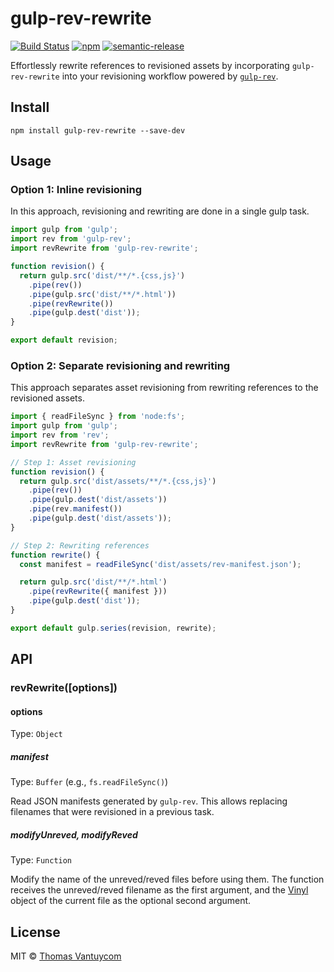 # gulp-rev-rewrite

[![Build Status](https://github.com/thomasvantuycom/gulp-rev-rewrite/actions/workflows/ci.yml/badge.svg)](https://github.com/thomasvantuycom/gulp-rev-rewrite/actions/workflows/ci.yml) [![npm](https://img.shields.io/npm/v/gulp-rev-rewrite.svg)](https://www.npmjs.com/package/gulp-rev-rewrite) [![semantic-release](https://img.shields.io/badge/%20%20%F0%9F%93%A6%F0%9F%9A%80-semantic--release-e10079.svg)](https://github.com/semantic-release/semantic-release)

Effortlessly rewrite references to revisioned assets by incorporating `gulp-rev-rewrite` into your revisioning workflow powered by [`gulp-rev`](https://github.com/sindresorhus/gulp-rev).

## Install

```
npm install gulp-rev-rewrite --save-dev
```

## Usage

### Option 1: Inline revisioning

In this approach, revisioning and rewriting are done in a single gulp task.

```js
import gulp from 'gulp';
import rev from 'gulp-rev';
import revRewrite from 'gulp-rev-rewrite';

function revision() {
  return gulp.src('dist/**/*.{css,js}')
    .pipe(rev())
    .pipe(gulp.src('dist/**/*.html'))
    .pipe(revRewrite())
    .pipe(gulp.dest('dist'));
}

export default revision;
```

### Option 2: Separate revisioning and rewriting

This approach separates asset revisioning from rewriting references to the revisioned assets.

```js
import { readFileSync } from 'node:fs';
import gulp from 'gulp';
import rev from 'rev';
import revRewrite from 'gulp-rev-rewrite';

// Step 1: Asset revisioning
function revision() {
  return gulp.src('dist/assets/**/*.{css,js}')
    .pipe(rev())
    .pipe(gulp.dest('dist/assets'))
    .pipe(rev.manifest())
    .pipe(gulp.dest('dist/assets'));
}

// Step 2: Rewriting references
function rewrite() {
  const manifest = readFileSync('dist/assets/rev-manifest.json');

  return gulp.src('dist/**/*.html')
    .pipe(revRewrite({ manifest }))
    .pipe(gulp.dest('dist'));
}

export default gulp.series(revision, rewrite);
```

## API

### revRewrite([options])

#### options

Type: `Object`

##### manifest

Type: `Buffer` (e.g., `fs.readFileSync()`)

Read JSON manifests generated by `gulp-rev`. This allows replacing filenames that were revisioned in a previous task.

##### modifyUnreved, modifyReved

Type: `Function`

Modify the name of the unreved/reved files before using them. The function receives the unreved/reved filename as the first argument, and the [Vinyl](https://github.com/gulpjs/vinyl#instance-properties) object of the current file as the optional second argument.

## License

MIT © [Thomas Vantuycom](https://github.com/thomasvantuycom)
